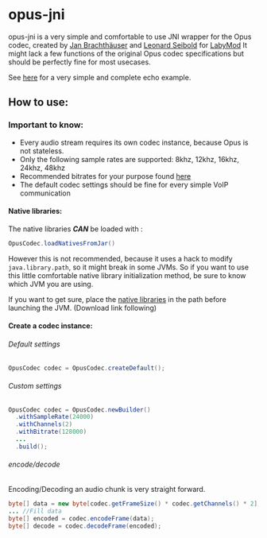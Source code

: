 # opus-jni

opus-jni is a very simple and comfortable to use JNI wrapper for the Opus codec,
created by [Jan Brachthäuser](https://github.com/jan-br) and [Leonard Seibold](https://github.com/zortax) for [LabyMod](https://github.com/LabyMod)
It might lack a few functions of the original Opus codec specifications but should be perfectly fine for most usecases.

See [here](./src/examples/java/net/labymod/opus/MinimalEchoExample.java) for a very simple and complete echo example.
## How to use:

### Important to know:
- Every audio stream requires its own codec instance, because Opus is not stateless.
- Only the following sample rates are supported: 8khz, 12khz, 16khz, 24khz, 48khz
- Recommended bitrates for your purpose found [here](https://wiki.xiph.org/index.php?title=Opus_Recommended_Settings&mobileaction=toggle_view_desktop)
- The default codec settings should be fine for every simple VoIP communication

#### Native libraries:
The native libraries _**CAN**_ be loaded with :
```java
OpusCodec.loadNativesFromJar()
```

However this is not recommended, because it uses a hack to modify `java.library.path`, so it might break in some JVMs.
So if you want to use this little comfortable native library initialization method, be sure to know which JVM you are using.

If you want to get sure, place the [native libraries](./src/main/resources/native) in the path before launching the JVM. (Download link following)

#### Create a codec instance:
###### Default settings
```java
OpusCodec codec = OpusCodec.createDefault();
```

###### Custom settings
```java
OpusCodec codec = OpusCodec.newBuilder()
  .withSampleRate(24000)
  .withChannels(2)
  .withBitrate(128000)
  ...
  .build();
```

###### encode/decode
Encoding/Decoding an audio chunk is very straight forward.
```java
byte[] data = new byte[codec.getFrameSize() * codec.getChannels() * 2];
... //Fill data
byte[] encoded = codec.encodeFrame(data);
byte[] decode = codec.decodeFrame(encoded);
```
